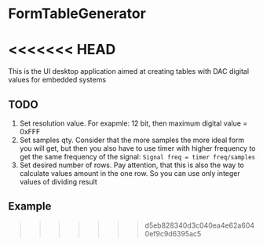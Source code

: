 # FormTableGenerator
<<<<<<< HEAD
=======
This is the UI desktop application aimed at creating tables with DAC digital values for embedded systems

## TODO
1. Set resolution value. For exapmle: 12 bit, then maximum digital value = 0xFFF
2. Set samples qty. Consider that the more samples the more ideal form you will get,
but then you also have to use timer with higher frequency to get the same frequency of the signal:
`Signal freq = timer freq/samples`
3. Set desired number of rows. Pay attention, that this is also the way to calculate
values amount in the one row. So you can use only integer values of dividing result

## Example
>>>>>>> d5eb828340d3c040ea4e62a6040ef9c9d6395ac5
